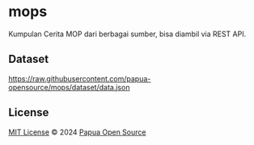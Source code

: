 # mops
Kumpulan Cerita MOP dari berbagai sumber, bisa diambil via REST API.

## Dataset
https://raw.githubusercontent.com/papua-opensource/mops/dataset/data.json


## License
[MIT License](https://github.com/papua-opensource/mops/blob/master/LICENSE) © 2024 [Papua Open Source](https://github.com/papua-opensource/)
